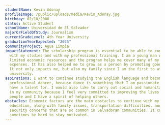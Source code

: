 ```yaml
---
studentName: Kevin Adonay
profileImage: /public/uploads/media/Kevin_Adonay.jpg
birthday: 02/18/2000
status: Active Student
schoolName: Universidad de El Salvador
majorOrFieldOfStudy: Journalism
currentGradeLevel: 4th Year University
graduationYearExpected: "2025"
communityProject: Agua Limpia
impactStatement: The scholarship program is essential to be able to continue
  with my studies and with my professional training. I am a young man with
  limited economic resources and the program helps me cover many of my study
  expenses. It has also helped me to grow as a person by promoting good values.
  It not only impacts me, but also my family since I am the first to attend
  university.
aspirations: I want to continue studying the English language and become a
  professional dancer, because dance is something that I am passionate about and
  have a talent for. I would also like to carry out social and humanitarian work
  in my community because I feel very committed to improving the lives of other
  people and I have a spirit of helping others.
obstacles: Economic factors are the main obstacles to continue with my
  education, along with family issues, transportation difficulties, and the
  security concerns that are so common in Salvadoran communities. It can
  sometimes be hard to stay motivated.
---
```

